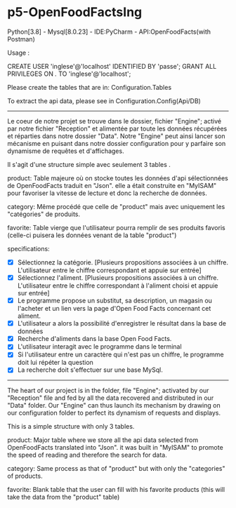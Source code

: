 # p5-OpenFoodFactsIng

Python[3.8] - Mysql[8.0.23] - IDE:PyCharm - API:OpenFoodFacts(with Postman)

Usage :

CREATE USER 'inglese'@'localhost' IDENTIFIED BY 'passe';
GRANT ALL PRIVILEGES ON *.* TO 'inglese'@'localhost';

Please create the tables that are in: Configuration.Tables

To extract the api data, please see in Configuration.Config(Api/DB)

------------------------------------------------------------------------------

Le coeur de notre projet se trouve dans le dossier, fichier "Engine";
activé par notre fichier "Reception" et alimentée par toute les données récupérées et réparties
dans notre dossier "Data".
Notre "Engine" peut ainsi lancer son mécanisme en puisant dans notre dossier configuration 
pour y parfaire son dynamisme de requêtes et d'affichages.

Il s'agit d'une structure simple avec seulement 3 tables .

product: Table majeure où on stocke toutes les données d'api sélectionnées de OpenFoodFacts traduit en "Json".
elle a était construite en "MyISAM" pour favoriser la vitesse de lecture et donc la recherche de données.

category: Même procédé que celle de "product" mais avec uniquement les "catégories" de produits.

favorite: Table vierge que l'utilisateur pourra remplir de ses produits favoris
(celle-ci puisera les données venant de la table "product")

specifications:

- [x] Sélectionnez la catégorie. [Plusieurs propositions associées à un chiffre. L'utilisateur entre le chiffre correspondant et appuie sur entrée]
- [x] Sélectionnez l'aliment. [Plusieurs propositions associées à un chiffre. L'utilisateur entre le chiffre correspondant à l'aliment choisi et appuie sur entrée]
- [x] Le programme propose un substitut, sa description, un magasin ou l'acheter et un lien vers la page d'Open Food Facts concernant cet aliment.
- [x] L'utilisateur a alors la possibilité d'enregistrer le résultat dans la base de données
- [x] Recherche d'aliments dans la base Open Food Facts.
- [x] L'utilisateur interagit avec le programme dans le terminal
- [x] Si l'utilisateur entre un caractère qui n'est pas un chiffre, le programme doit lui répéter la question
- [x] La recherche doit s'effectuer sur une base MySql.
--------------------------------------------------------------------------------

The heart of our project is in the folder, file "Engine"; 
activated by our "Reception" file and fed by all the data recovered and distributed in our "Data" folder. 
Our "Engine" can thus launch its mechanism by drawing on our configuration folder to perfect its dynamism of requests and displays.

This is a simple structure with only 3 tables.

product: Major table where we store all the api data selected from OpenFoodFacts translated into "Json".
it was built in "MyISAM" to promote the speed of reading and therefore the search for data.

category: Same process as that of "product" but with only the "categories" of products.

favorite: Blank table that the user can fill with his favorite products
(this will take the data from the "product" table)
